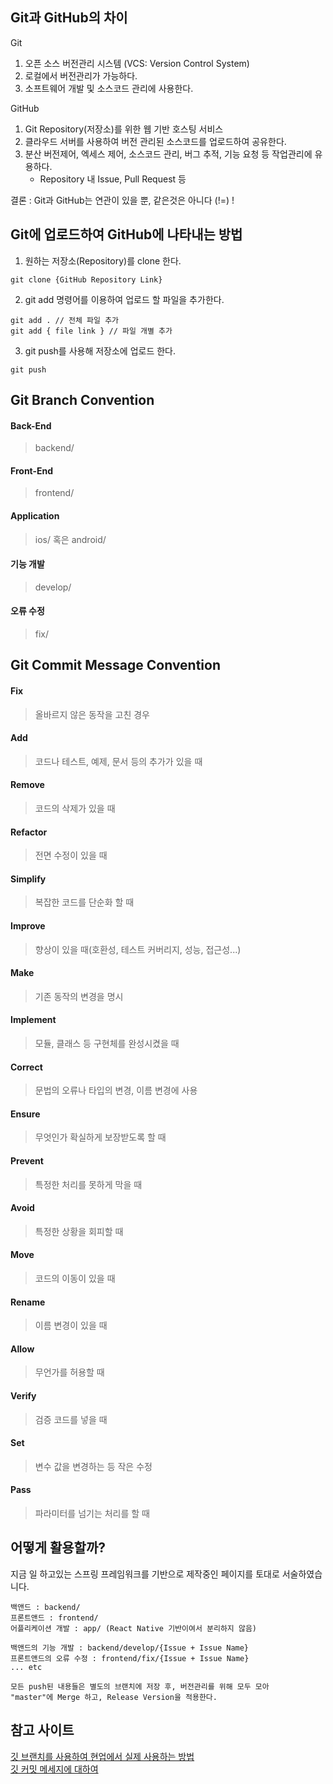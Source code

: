 ## Git과 GitHub의 차이
Git
1. 오픈 소스 버전관리 시스템 (VCS: Version Control System)
2. 로컬에서 버전관리가 가능하다.
3. 소프트웨어 개발 및 소스코드 관리에 사용한다.

GitHub
1. Git Repository(저장소)를 위한 웹 기반 호스팅 서비스
2. 클라우드 서버를 사용하여 버전 관리된 소스코드를 업로드하여 공유한다.
3. 분산 버전제어, 엑세스 제어, 소스코드 관리, 버그 추적, 기능 요청 등 작업관리에 유용하다.
    - Repository 내 Issue, Pull Request 등

결론 : Git과 GitHub는 연관이 있을 뿐, 같은것은 아니다 (!=) !

## Git에 업로드하여 GitHub에 나타내는 방법
1. 원하는 저장소(Repository)를 clone 한다.
```
git clone {GitHub Repository Link}
```
2. git add 명령어를 이용하여 업로드 할 파일을 추가한다.
```
git add . // 전체 파일 추가
git add { file link } // 파일 개별 추가
```
3. git push를 사용해 저장소에 업로드 한다.
```
git push
```

## Git Branch Convention
#### Back-End
> backend/
#### Front-End
> frontend/
#### Application
> ios/ 혹은 android/
#### 기능 개발
> develop/
#### 오류 수정
> fix/

## Git Commit Message Convention
#### Fix
> 올바르지 않은 동작을 고친 경우
#### Add
> 코드나 테스트, 예제, 문서 등의 추가가 있을 때
#### Remove
> 코드의 삭제가 있을 때
#### Refactor
> 전면 수정이 있을 때
#### Simplify
> 복잡한 코드를 단순화 할 때
#### Improve
> 향상이 있을 때(호환성, 테스트 커버리지, 성능, 접근성...)
#### Make
> 기존 동작의 변경을 명시
#### Implement
> 모듈, 클래스 등 구현체를 완성시켰을 때
#### Correct
> 문법의 오류나 타입의 변경, 이름 변경에 사용
#### Ensure
> 무엇인가 확실하게 보장받도록 할 때
#### Prevent
> 특정한 처리를 못하게 막을 때
#### Avoid
> 특정한 상황을 회피할 때
#### Move
> 코드의 이동이 있을 때
#### Rename
> 이름 변경이 있을 때
#### Allow
> 무언가를 허용할 때
#### Verify
> 검증 코드를 넣을 때
#### Set
> 변수 값을 변경하는 등 작은 수정
#### Pass
> 파라미터를 넘기는 처리를 할 때

## 어떻게 활용할까?
지금 일 하고있는 스프링 프레임워크를 기반으로 제작중인 페이지를 토대로 서술하였습니다.
```text
백앤드 : backend/
프론트앤드 : frontend/
어플리케이션 개발 : app/ (React Native 기반이여서 분리하지 않음)

백앤드의 기능 개발 : backend/develop/{Issue + Issue Name}
프론트앤드의 오류 수정 : frontend/fix/{Issue + Issue Name}
... etc

모든 push된 내용들은 별도의 브랜치에 저장 후, 버전관리를 위해 모두 모아
"master"에 Merge 하고, Release Version을 적용한다.
```

## 참고 사이트
[깃 브랜치를 사용하여 현업에서 실제 사용하는 방법](https://hyeon9mak.github.io/git-branch-strategy/)<br>
[깃 커밋 메세지에 대하여](https://blog.ull.im/engineering/2019/03/10/logs-on-git.html)